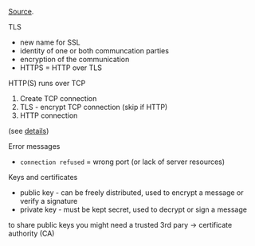 [Source](https://github.com/lizrice/secure-connections).

TLS

* new name for SSL
* identity of one or both communcation parties
* encryption of the communication
* HTTPS = HTTP over TLS

HTTP(S) runs over TCP

1. Create TCP connection
2. TLS - encrypt TCP connection (skip if HTTP)
3. HTTP connection

(see [details](https://speakerdeck.com/lizrice/a-go-programmers-guide-to-secure-connections?slide=10))

Error messages

* `connection refused` = wrong port (or lack of server resources)

Keys and certificates

* public key - can be freely distributed, used to encrypt a message or verify a signature
* private key - must be kept secret, used to decrypt or sign a message

to share public keys you might need a trusted 3rd pary -> certificate authority (CA)
